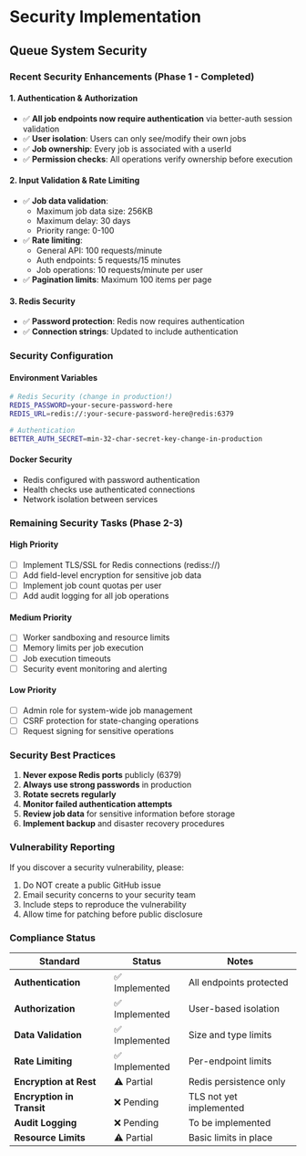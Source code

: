 # Security Implementation

## Queue System Security

### Recent Security Enhancements (Phase 1 - Completed)

#### 1. Authentication & Authorization
- ✅ **All job endpoints now require authentication** via better-auth session validation
- ✅ **User isolation**: Users can only see/modify their own jobs
- ✅ **Job ownership**: Every job is associated with a userId
- ✅ **Permission checks**: All operations verify ownership before execution

#### 2. Input Validation & Rate Limiting
- ✅ **Job data validation**: 
  - Maximum job data size: 256KB
  - Maximum delay: 30 days
  - Priority range: 0-100
- ✅ **Rate limiting**:
  - General API: 100 requests/minute
  - Auth endpoints: 5 requests/15 minutes
  - Job operations: 10 requests/minute per user
- ✅ **Pagination limits**: Maximum 100 items per page

#### 3. Redis Security
- ✅ **Password protection**: Redis now requires authentication
- ✅ **Connection strings**: Updated to include authentication

### Security Configuration

#### Environment Variables
```bash
# Redis Security (change in production!)
REDIS_PASSWORD=your-secure-password-here
REDIS_URL=redis://:your-secure-password-here@redis:6379

# Authentication
BETTER_AUTH_SECRET=min-32-char-secret-key-change-in-production
```

#### Docker Security
- Redis configured with password authentication
- Health checks use authenticated connections
- Network isolation between services

### Remaining Security Tasks (Phase 2-3)

#### High Priority
- [ ] Implement TLS/SSL for Redis connections (rediss://)
- [ ] Add field-level encryption for sensitive job data
- [ ] Implement job count quotas per user
- [ ] Add audit logging for all job operations

#### Medium Priority  
- [ ] Worker sandboxing and resource limits
- [ ] Memory limits per job execution
- [ ] Job execution timeouts
- [ ] Security event monitoring and alerting

#### Low Priority
- [ ] Admin role for system-wide job management
- [ ] CSRF protection for state-changing operations
- [ ] Request signing for sensitive operations

### Security Best Practices

1. **Never expose Redis ports** publicly (6379)
2. **Always use strong passwords** in production
3. **Rotate secrets regularly** 
4. **Monitor failed authentication attempts**
5. **Review job data** for sensitive information before storage
6. **Implement backup** and disaster recovery procedures

### Vulnerability Reporting

If you discover a security vulnerability, please:
1. Do NOT create a public GitHub issue
2. Email security concerns to your security team
3. Include steps to reproduce the vulnerability
4. Allow time for patching before public disclosure

### Compliance Status

| Standard | Status | Notes |
|----------|--------|-------|
| **Authentication** | ✅ Implemented | All endpoints protected |
| **Authorization** | ✅ Implemented | User-based isolation |
| **Data Validation** | ✅ Implemented | Size and type limits |
| **Rate Limiting** | ✅ Implemented | Per-endpoint limits |
| **Encryption at Rest** | ⚠️ Partial | Redis persistence only |
| **Encryption in Transit** | ❌ Pending | TLS not yet implemented |
| **Audit Logging** | ❌ Pending | To be implemented |
| **Resource Limits** | ⚠️ Partial | Basic limits in place |